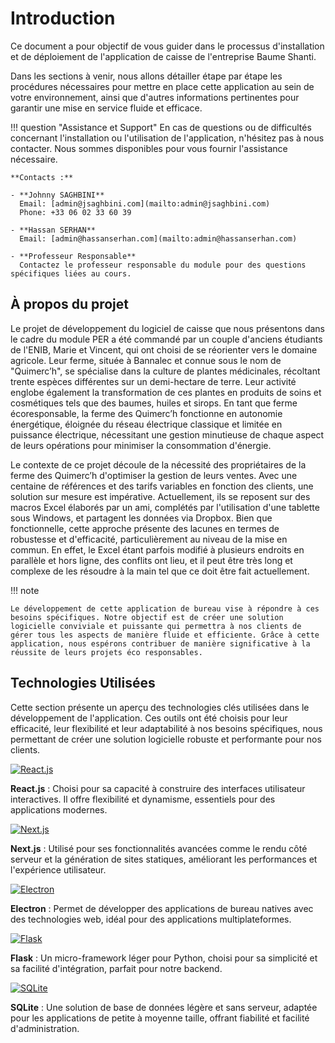# Introduction

Ce document a pour objectif de vous guider dans le processus d'installation et de déploiement de l'application de caisse de l'entreprise Baume Shanti.

Dans les sections à venir, nous allons détailler étape par étape les procédures nécessaires pour mettre en place cette application au sein de votre environnement, ainsi que d'autres informations pertinentes pour garantir une mise en service fluide et efficace. 

!!! question "Assistance et Support"
    En cas de questions ou de difficultés concernant l'installation ou l'utilisation de l'application, n'hésitez pas à nous contacter. Nous sommes disponibles pour vous fournir l'assistance nécessaire.

    **Contacts :**
    
    - **Johnny SAGHBINI**  
      Email: [admin@jsaghbini.com](mailto:admin@jsaghbini.com)
      Phone: +33 06 02 33 60 39
    
    - **Hassan SERHAN**  
      Email: [admin@hassanserhan.com](mailto:admin@hassanserhan.com)
    
    - **Professeur Responsable**  
      Contactez le professeur responsable du module pour des questions spécifiques liées au cours.

## À propos du projet
Le projet de développement du logiciel de caisse que nous présentons dans le cadre du module PER a été commandé par un couple d'anciens étudiants de l'ENIB, Marie et Vincent, qui ont choisi de se réorienter vers le domaine agricole. Leur ferme, située à Bannalec et connue sous le nom de "Quimerc’h", se spécialise dans la culture de plantes médicinales, récoltant trente espèces différentes sur un demi-hectare de terre. Leur activité englobe également la transformation de ces plantes en produits de soins et cosmétiques tels que des baumes, huiles et sirops. En tant que ferme écoresponsable, la ferme des Quimerc’h fonctionne en autonomie énergétique, éloignée du réseau électrique classique et limitée en puissance électrique, nécessitant une gestion minutieuse de chaque aspect de leurs opérations pour minimiser la consommation d'énergie.

Le contexte de ce projet découle de la nécessité des propriétaires de la ferme des Quimerc’h d'optimiser la gestion de leurs ventes. Avec une centaine de références et des tarifs variables en fonction des clients, une solution sur mesure est impérative. Actuellement, ils se reposent sur des macros Excel élaborés par un ami, complétés par l'utilisation d'une tablette sous Windows, et partagent les données via Dropbox. Bien que fonctionnelle, cette approche présente des lacunes en termes de robustesse et d'efficacité, particulièrement au niveau de la mise en commun. En effet, le Excel étant parfois modifié à plusieurs endroits en parallèle et hors ligne, des conflits ont lieu, et il peut être très long et complexe de les résoudre à la main tel que ce doit être fait actuellement.

!!! note

    Le développement de cette application de bureau vise à répondre à ces besoins spécifiques. Notre objectif est de créer une solution logicielle conviviale et puissante qui permettra à nos clients de gérer tous les aspects de manière fluide et efficiente. Grâce à cette application, nous espérons contribuer de manière significative à la réussite de leurs projets éco responsables.

## Technologies Utilisées
Cette section présente un aperçu des technologies clés utilisées dans le développement de l'application. Ces outils ont été choisis pour leur efficacité, leur flexibilité et leur adaptabilité à nos besoins spécifiques, nous permettant de créer une solution logicielle robuste et performante pour nos clients.

[![React.js](https://img.shields.io/badge/React.js-17.x-61DAFB?style=for-the-badge&logo=react)](https://reactjs.org/)

**React.js** : Choisi pour sa capacité à construire des interfaces utilisateur interactives. Il offre flexibilité et dynamisme, essentiels pour des applications modernes.

[![Next.js](https://img.shields.io/badge/Next.js-10.x-000000?style=for-the-badge&logo=next.js)](https://nextjs.org/)

**Next.js** : Utilisé pour ses fonctionnalités avancées comme le rendu côté serveur et la génération de sites statiques, améliorant les performances et l'expérience utilisateur.

[![Electron](https://img.shields.io/badge/Electron-27.x-47848F?style=for-the-badge&logo=Electron)](https://www.electronjs.org/)

**Electron** : Permet de développer des applications de bureau natives avec des technologies web, idéal pour des applications multiplateformes.

[![Flask](https://img.shields.io/badge/Flask-2.x-000000?style=for-the-badge&logo=flask)](https://flask.palletsprojects.com/en/2.0.x/)

**Flask** : Un micro-framework léger pour Python, choisi pour sa simplicité et sa facilité d'intégration, parfait pour notre backend.

[![SQLite](https://img.shields.io/badge/SQLite-3.x-003B57?style=for-the-badge&logo=sqlite)](https://www.sqlite.org/index.html)

**SQLite** : Une solution de base de données légère et sans serveur, adaptée pour les applications de petite à moyenne taille, offrant fiabilité et facilité d'administration.
